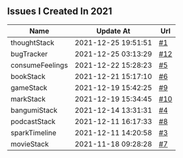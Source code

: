 ## Issues I Created In 2021

| Name | Update At | Url |
| ---- | ---- | ---- |
| thoughtStack | 2021-12-25 19:51:51 | [#1](https://github.com/bGZoCg/2021/issues/1) |
| bugTracker | 2021-12-25 03:13:29 | [#12](https://github.com/bGZoCg/2021/issues/12) |
| consumeFeelings | 2021-12-22 15:28:23 | [#5](https://github.com/bGZoCg/2021/issues/5) |
| bookStack | 2021-12-21 15:17:10 | [#6](https://github.com/bGZoCg/2021/issues/6) |
| gameStack | 2021-12-19 15:42:25 | [#9](https://github.com/bGZoCg/2021/issues/9) |
| markStack | 2021-12-19 15:34:45 | [#10](https://github.com/bGZoCg/2021/issues/10) |
| bangumiStack | 2021-12-14 13:31:31 | [#4](https://github.com/bGZoCg/2021/issues/4) |
| podcastStack | 2021-12-11 16:17:33 | [#8](https://github.com/bGZoCg/2021/issues/8) |
| sparkTimeline | 2021-12-11 14:20:58 | [#3](https://github.com/bGZoCg/2021/issues/3) |
| movieStack | 2021-11-18 09:28:28 | [#7](https://github.com/bGZoCg/2021/issues/7) |
